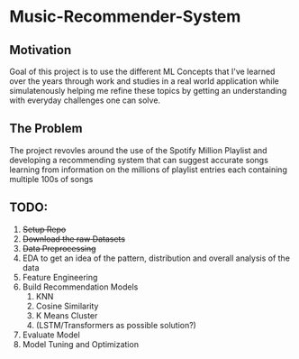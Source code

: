 # Music-Recommender-System
## Motivation
Goal of this project is to use the different ML Concepts that I've learned over the years through work and studies in a real world application while simulatenously helping me refine these topics by getting an understanding with everyday challenges one can solve.
## The Problem
The project revovles around the use of the Spotify Million Playlist and developing a recommending system that can suggest accurate songs learning from information on the millions of playlist entries each containing multiple 100s of songs
## TODO: 
1. ~~Setup Repo~~
2. ~~Download the raw Datasets~~
3. ~~Data Preprocessing~~
4. EDA to get an idea of the pattern, distribution and overall analysis of the data
5. Feature Engineering
6. Build Recommendation Models  
   1. KNN
   2. Cosine Similarity
   3. K Means Cluster
   2. (LSTM/Transformers as possible solution?)
7. Evaluate Model
8. Model Tuning and Optimization
